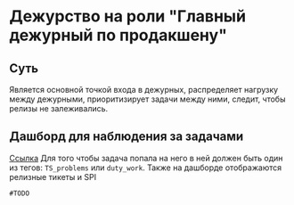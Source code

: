 # Дежурство на роли "Главный дежурный по продакшену"

## Суть
Является основной точкой входа в дежурных, распределяет нагрузку между дежурными, приоритизирует задачи между ними, следит, чтобы релизы не залеживались.

## Дашборд для наблюдения за задачами

[Ссылка](https://st.yandex-team.ru/dashboard/67567)
Для того чтобы задача попала на него в ней должен быть один из тегов: `TS_problems` или `duty_work`. Также на дашборде отображаются релизные тикеты и SPI


`#TODO`
